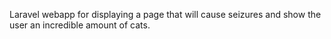 Laravel webapp for displaying a page that will cause seizures and show the user an incredible amount of cats.
